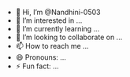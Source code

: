 - 👋 Hi, I’m @Nandhini-0503
- 👀 I’m interested in ...
- 🌱 I’m currently learning ...
- 💞️ I’m looking to collaborate on ...
- 📫 How to reach me ...
- 😄 Pronouns: ...
- ⚡ Fun fact: ...

<!---
Nandhini-0503/Nandhini-0503 is a ✨ special ✨ repository because its `README.md` (this file) appears on your GitHub profile
You can click the Preview link to take a look at your changes.
--->
